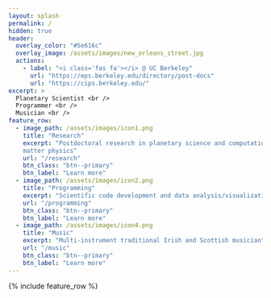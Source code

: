 ```yaml
---
layout: splash
permalink: /
hidden: true
header:
  overlay_color: "#5e616c"
  overlay_image: /assets/images/new_orleans_street.jpg
  actions:
    - label: "<i class='fas fa'></i> @ UC Berkeley"
      url: "https://eps.berkeley.edu/directory/post-docs"
      url: "https://cips.berkeley.edu/"
excerpt: >
  Planetary Scientist <br />
  Programmer <br />
  Musician <br />
feature_row:
  - image_path: /assets/images/icon1.png
    title: "Research"
    excerpt: "Postdoctoral research in planetary science and computational condensed
    matter physics"
    url: "/research"
    btn_class: "btn--primary"
    btn_label: "Learn more"
  - image_path: /assets/images/icon2.png
    title: "Programming"
    excerpt: "Scientific code development and data analysis/visualization in python"
    url: "/programming"
    btn_class: "btn--primary"
    btn_label: "Learn more"
  - image_path: /assets/images/icon4.png
    title: "Music"
    excerpt: "Multi-instrument traditional Irish and Scottish musician"
    url: "/music"
    btn_class: "btn--primary"
    btn_label: "Learn more"      
---
```


{% include feature_row %}
